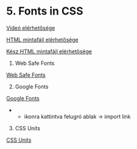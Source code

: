 # 5. Fonts in CSS

[Videó elérhetősége](https://subscription.packtpub.com/video/web-development/9781838822828/113199/113204/fonts-in-css#46)

[HTML mintafájl elérhetősége](csssandbox_starter/csssandbox_starter/03_fonts.html)

[Kész HTML mintafájl elérhetősége](csssandbox_finished/csssandbox_finished/03_fonts.html)

1. Web Safe Fonts

[Web Safe Fonts](https://www.w3schools.com/cssref/css_websafe_fonts.php)

2. Google Fonts

[Google Fonts](https://fonts.google.com/)

* + ikonra kattintva felugró ablak -> import link

3. CSS Units

[CSS Units](https://www.w3schools.com/cssref/css_units.php)
